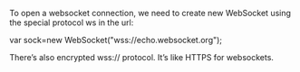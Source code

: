 To open a websocket connection, we need to create new WebSocket using the special protocol ws in the url:

var sock=new WebSocket("wss://echo.websocket.org");

There’s also encrypted wss:// protocol. It’s like HTTPS for websockets.
